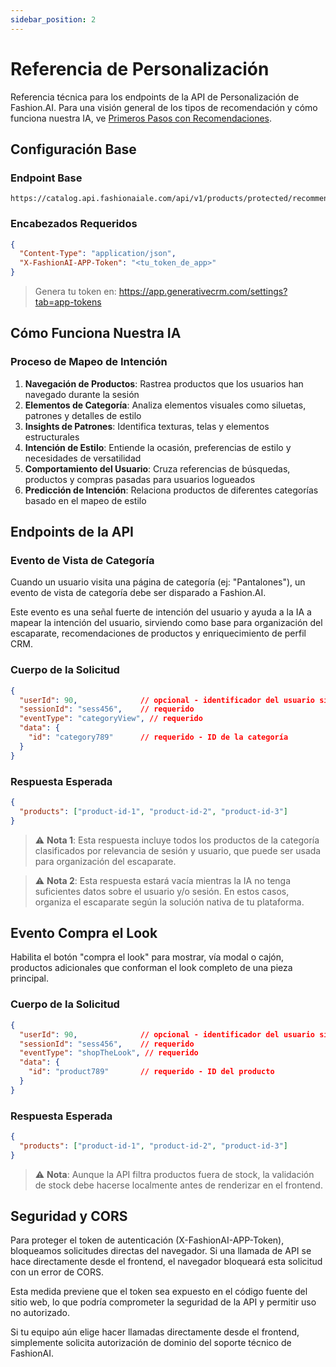 ```yaml
---
sidebar_position: 2
---
```


# Referencia de Personalización

Referencia técnica para los endpoints de la API de Personalización de Fashion.AI. Para una visión general de los tipos de recomendación y cómo funciona nuestra IA, ve [Primeros Pasos con Recomendaciones](../user-guide/getting-started).

## Configuración Base

### Endpoint Base
```
https://catalog.api.fashionaiale.com/api/v1/products/protected/recommendation
```

### Encabezados Requeridos
```json
{
  "Content-Type": "application/json",
  "X-FashionAI-APP-Token": "<tu_token_de_app>"
}
```

> Genera tu token en: https://app.generativecrm.com/settings?tab=app-tokens

## Cómo Funciona Nuestra IA

### Proceso de Mapeo de Intención

1. **Navegación de Productos**: Rastrea productos que los usuarios han navegado durante la sesión
2. **Elementos de Categoría**: Analiza elementos visuales como siluetas, patrones y detalles de estilo
3. **Insights de Patrones**: Identifica texturas, telas y elementos estructurales
4. **Intención de Estilo**: Entiende la ocasión, preferencias de estilo y necesidades de versatilidad
5. **Comportamiento del Usuario**: Cruza referencias de búsquedas, productos y compras pasadas para usuarios logueados
6. **Predicción de Intención**: Relaciona productos de diferentes categorías basado en el mapeo de estilo

## Endpoints de la API

### Evento de Vista de Categoría

Cuando un usuario visita una página de categoría (ej: "Pantalones"), un evento de vista de categoría debe ser disparado a Fashion.AI.

Este evento es una señal fuerte de intención del usuario y ayuda a la IA a mapear la intención del usuario, sirviendo como base para organización del escaparate, recomendaciones de productos y enriquecimiento de perfil CRM.

### Cuerpo de la Solicitud

```json
{
  "userId": 90,              // opcional - identificador del usuario si está autenticado
  "sessionId": "sess456",    // requerido
  "eventType": "categoryView", // requerido
  "data": {
    "id": "category789"      // requerido - ID de la categoría
  }
}
```

### Respuesta Esperada

```json
{
  "products": ["product-id-1", "product-id-2", "product-id-3"]
}
```

> ⚠️ **Nota 1**: Esta respuesta incluye todos los productos de la categoría clasificados por relevancia de sesión y usuario, que puede ser usada para organización del escaparate.

> ⚠️ **Nota 2**: Esta respuesta estará vacía mientras la IA no tenga suficientes datos sobre el usuario y/o sesión. En estos casos, organiza el escaparate según la solución nativa de tu plataforma.

## Evento Compra el Look

Habilita el botón "compra el look" para mostrar, vía modal o cajón, productos adicionales que conforman el look completo de una pieza principal.

### Cuerpo de la Solicitud

```json
{
  "userId": 90,              // opcional - identificador del usuario si está autenticado
  "sessionId": "sess456",    // requerido
  "eventType": "shopTheLook", // requerido
  "data": {
    "id": "product789"       // requerido - ID del producto
  }
}
```

### Respuesta Esperada

```json
{
  "products": ["product-id-1", "product-id-2", "product-id-3"]
}
```

> ⚠️ **Nota**: Aunque la API filtra productos fuera de stock, la validación de stock debe hacerse localmente antes de renderizar en el frontend.

## Seguridad y CORS

Para proteger el token de autenticación (X-FashionAI-APP-Token), bloqueamos solicitudes directas del navegador. Si una llamada de API se hace directamente desde el frontend, el navegador bloqueará esta solicitud con un error de CORS.

Esta medida previene que el token sea expuesto en el código fuente del sitio web, lo que podría comprometer la seguridad de la API y permitir uso no autorizado.

Si tu equipo aún elige hacer llamadas directamente desde el frontend, simplemente solicita autorización de dominio del soporte técnico de FashionAI.